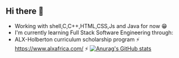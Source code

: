 ## Hi there 👋
- Working with shell,C,C++,HTML,CSS,Js and Java for now 😁
- I'm currently learning Full Stack Software Engineering through: 
- ALX-Holberton curriculum scholarship program ⚡ https://www.alxafrica.com/ ⚡ 
[![Anurag's GitHub stats](https://github-readme-stats.vercel.app/api?Sylvester254=anuraghazra)](https://github.com/anuraghazra/github-readme-stats)

<!--
**Sylvester254/Sylvester254** is a ✨ _special_ ✨ repository because its `README.md` (this file) appears on your GitHub profile.

Here are some ideas to get you started:

- 🔭 I’m currently working on ...
- 🌱 I’m currently learning ...
- 👯 I’m looking to collaborate on ...
- 🤔 I’m looking for help with ...
- 💬 Ask me about ...
- 📫 How to reach me: ...
- 😄 Pronouns: ...
- ⚡ Fun fact: ...
-->
